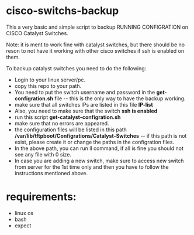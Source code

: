 # cisco-switchs-backup

This a very basic and simple script to backup RUNNING CONFIGRATION on CISCO Catalyst Switches. 

Note: it is ment to work fine with catalyst switches, but there should be no reson to not have it working with other cisco switches if ssh is enabled on them. 


To backup catalyst switches you need to do the following:

* Login to your linux server/pc. 
* copy this repo to your path. 
* You need to put the switch username and password in the **get-configration.sh** file -- this is the only way to have the backup working.
* make sure that all switches IPs are listed in this file **IP-list**
* Also, you need to make sure that the switch **ssh is enabled**
* run this script **get-catalyst-configration.sh**
* make sure that no errors are appeared.
* the configuration files will be listed in this path **/var/lib/tftpboot/Configrations/Catalyst-Switches** -- if this path is not exist, please create it or change the paths in the configration files. 
* In the above path, you can run ll command, if all is fine you should not see any file with 0 size.
* In case you are adding a new switch, make sure to access new switch from server for the 1st time only and then you have to follow the instructions mentioned above.

# requirements: 
* linux os 
* bash 
* expect 
